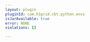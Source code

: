 ```yaml
---
layout: plugin
pluginId: com.h1grid.cbt.python.envs
isJarAvailable: true
error: NONE
violations: []

---
```

